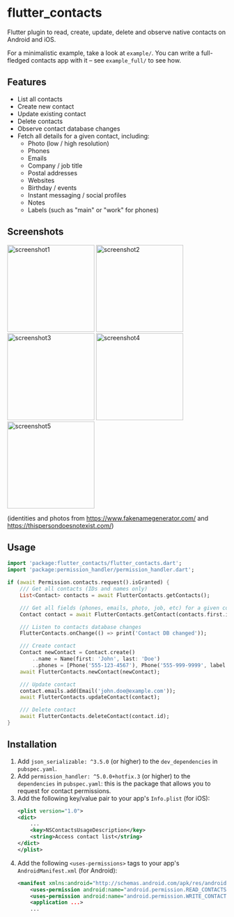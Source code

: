 # flutter_contacts

Flutter plugin to read, create, update, delete and observe native contacts on Android and iOS.

For a minimalistic example, take a look at `example/`. You can write a full-fledged contacts app with it – see `example_full/` to see how.

## Features

* List all contacts
* Create new contact
* Update existing contact
* Delete contacts
* Observe contact database changes
* Fetch all details for a given contact, including:
    * Photo (low / high resolution)
    * Phones
    * Emails
    * Company / job title
    * Postal addresses
    * Websites
    * Birthday / events
    * Instant messaging / social profiles
    * Notes
    * Labels (such as "main" or "work" for phones)

## Screenshots

<img src="https://user-images.githubusercontent.com/1289004/100083621-8b7b7880-2dfe-11eb-9055-335e5a29e4b2.PNG" alt="screenshot1" width="200"/>
<img src="https://user-images.githubusercontent.com/1289004/100083640-9209f000-2dfe-11eb-8fd7-433ebd5ad777.PNG" alt="screenshot2" width="200"/>
<img src="https://user-images.githubusercontent.com/1289004/100083630-8dddd280-2dfe-11eb-91ff-80058a476ed3.PNG" alt="screenshot3" width="200"/>
<img src="https://user-images.githubusercontent.com/1289004/100083635-8fa79600-2dfe-11eb-98cb-856ebd2d6777.PNG" alt="screenshot4" width="200"/>
<img src="https://user-images.githubusercontent.com/1289004/100083652-93d3b380-2dfe-11eb-8738-6197c675ba14.PNG" alt="screenshot5" width="200"/>

(identities and photos from https://www.fakenamegenerator.com/ and https://thispersondoesnotexist.com/)

## Usage

```dart
import 'package:flutter_contacts/flutter_contacts.dart';
import 'package:permission_handler/permission_handler.dart';

if (await Permission.contacts.request().isGranted) {
    /// Get all contacts (IDs and names only)
    List<Contact> contacts = await FlutterContacts.getContacts();

    /// Get all fields (phones, emails, photo, job, etc) for a given contact
    Contact contact = await FlutterContacts.getContact(contacts.first.id);

    /// Listen to contacts database changes
    FlutterContacts.onChange(() => print('Contact DB changed'));

    /// Create contact
    Contact newContact = Contact.create()
        ..name = Name(first: 'John', last: 'Doe')
        ..phones = [Phone('555-123-4567'), Phone('555-999-9999', label: PhoneLabel.work)];
    await FlutterContacts.newContact(newContact);

    /// Update contact
    contact.emails.add(Email('john.doe@example.com'));
    await FlutterContacts.updateContact(contact);

    /// Delete contact
    await FlutterContacts.deleteContact(contact.id);
}
```

## Installation

1. Add `json_serializable: ^3.5.0` (or higher) to the `dev_dependencies` in `pubspec.yaml`.
1. Add `permission_handler: ^5.0.0+hotfix.3` (or higher) to the `dependencies` in `pubspec.yaml`: this is the package that allows you to request for contact permissions.
1. Add the following key/value pair to your app's `Info.plist` (for iOS):
    ```xml
    <plist version="1.0">
    <dict>
        ...
        <key>NSContactsUsageDescription</key>
        <string>Access contact list</string>
    </dict>
    </plist>
    ```
1. Add the following `<uses-permissions>` tags to your app's `AndroidManifest.xml` (for Android):
    ```xml
    <manifest xmlns:android="http://schemas.android.com/apk/res/android" ...>
        <uses-permission android:name="android.permission.READ_CONTACTS"/>
        <uses-permission android:name="android.permission.WRITE_CONTACTS"/>
        <application ...>
        ...
    ```

